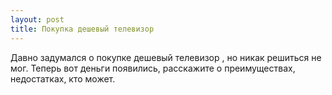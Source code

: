 ```yaml
---
layout: post 
title: Покупка дешевый телевизор 
--- 
```

Давно задумался о покупке дешевый телевизор , но никак решиться не мог. Теперь вот деньги появились, расскажите о преимуществах, недостатках, кто может.
